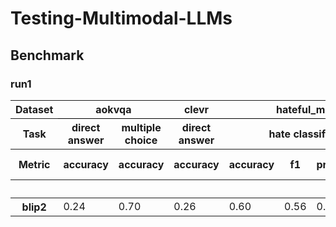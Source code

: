 # Testing-Multimodal-LLMs

## Benchmark



### run1
<table id="T_92421">
<thead>
<tr>
<th class="index_name level0">Dataset</th>
<th class="col_heading level0 col0" colspan="2" id="T_92421_level0_col0" style="border-bottom: 1px solid black;">aokvqa</th>
<th class="col_heading level0 col2" id="T_92421_level0_col2" style="border-bottom: 1px solid black;">clevr</th>
<th class="col_heading level0 col3" colspan="4" id="T_92421_level0_col3" style="border-bottom: 1px solid black;">hateful_memes</th>
<th class="col_heading level0 col7" colspan="4" id="T_92421_level0_col7" style="border-bottom: 1px solid black;">mami</th>
<th class="col_heading level0 col11" colspan="4" id="T_92421_level0_col11" style="border-bottom: 1px solid black;">mvsa</th>
<th class="col_heading level0 col15" id="T_92421_level0_col15" style="border-bottom: 1px solid black;">okvqa</th>
</tr>
<tr>
<th class="index_name level1">Task</th>
<th class="col_heading level1 col0" id="T_92421_level1_col0">direct answer</th>
<th class="col_heading level1 col1" id="T_92421_level1_col1">multiple choice</th>
<th class="col_heading level1 col2" id="T_92421_level1_col2">direct answer</th>
<th class="col_heading level1 col3" colspan="4" id="T_92421_level1_col3">hate classification</th>
<th class="col_heading level1 col7" colspan="4" id="T_92421_level1_col7">sexism classification</th>
<th class="col_heading level1 col11" colspan="4" id="T_92421_level1_col11">sentiment analysis</th>
<th class="col_heading level1 col15" id="T_92421_level1_col15">direct answer</th>
</tr>
<tr>
<th class="index_name level2">Metric</th>
<th class="col_heading level2 col0" id="T_92421_level2_col0">accuracy</th>
<th class="col_heading level2 col1" id="T_92421_level2_col1">accuracy</th>
<th class="col_heading level2 col2" id="T_92421_level2_col2">accuracy</th>
<th class="col_heading level2 col3" id="T_92421_level2_col3">accuracy</th>
<th class="col_heading level2 col4" id="T_92421_level2_col4">f1</th>
<th class="col_heading level2 col5" id="T_92421_level2_col5">precision</th>
<th class="col_heading level2 col6" id="T_92421_level2_col6">recall</th>
<th class="col_heading level2 col7" id="T_92421_level2_col7">accuracy</th>
<th class="col_heading level2 col8" id="T_92421_level2_col8">f1 (weighted)</th>
<th class="col_heading level2 col9" id="T_92421_level2_col9">precision (weighted)</th>
<th class="col_heading level2 col10" id="T_92421_level2_col10">recall (weighted)</th>
<th class="col_heading level2 col11" id="T_92421_level2_col11">accuracy</th>
<th class="col_heading level2 col12" id="T_92421_level2_col12">f1 (weighted)</th>
<th class="col_heading level2 col13" id="T_92421_level2_col13">precision (weighted)</th>
<th class="col_heading level2 col14" id="T_92421_level2_col14">recall (weighted)</th>
<th class="col_heading level2 col15" id="T_92421_level2_col15">accuracy</th>
</tr>
<tr>
<th class="index_name level0"></th>
<th class="blank col0"> </th>
<th class="blank col1"> </th>
<th class="blank col2"> </th>
<th class="blank col3"> </th>
<th class="blank col4"> </th>
<th class="blank col5"> </th>
<th class="blank col6"> </th>
<th class="blank col7"> </th>
<th class="blank col8"> </th>
<th class="blank col9"> </th>
<th class="blank col10"> </th>
<th class="blank col11"> </th>
<th class="blank col12"> </th>
<th class="blank col13"> </th>
<th class="blank col14"> </th>
<th class="blank col15"> </th>
</tr>
</thead>
<tbody>
<tr>
<th class="row_heading level0 row0" id="T_92421_level0_row0">blip2</th>
<td class="data row0 col0" id="T_92421_row0_col0">0.24</td>
<td class="data row0 col1" id="T_92421_row0_col1">0.70</td>
<td class="data row0 col2" id="T_92421_row0_col2">0.26</td>
<td class="data row0 col3" id="T_92421_row0_col3">0.60</td>
<td class="data row0 col4" id="T_92421_row0_col4">0.56</td>
<td class="data row0 col5" id="T_92421_row0_col5">0.62</td>
<td class="data row0 col6" id="T_92421_row0_col6">0.51</td>
<td class="data row0 col7" id="T_92421_row0_col7">0.60</td>
<td class="data row0 col8" id="T_92421_row0_col8">0.56</td>
<td class="data row0 col9" id="T_92421_row0_col9">0.66</td>
<td class="data row0 col10" id="T_92421_row0_col10">0.60</td>
<td class="data row0 col11" id="T_92421_row0_col11">0.69</td>
<td class="data row0 col12" id="T_92421_row0_col12">0.67</td>
<td class="data row0 col13" id="T_92421_row0_col13">0.67</td>
<td class="data row0 col14" id="T_92421_row0_col14">0.69</td>
<td class="data row0 col15" id="T_92421_row0_col15">0.18</td>
</tr>
</tbody>
</table>

